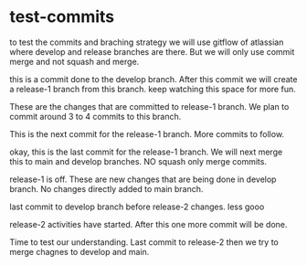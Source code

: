 # test-commits
to test the commits and braching strategy
we will use gitflow of atlassian where develop and release branches are there. But we will only use commit merge and not squash and merge.

this is a commit done to the develop branch. After this commit we will create a release-1 branch from this branch. keep watching this space for more fun. 

These are the changes that are committed to release-1 branch. We plan to commit around 3 to 4 commits to this branch. 

This is the next commit for the release-1 branch. More commits to follow. 

okay, this is the last commit for the release-1 branch. We will next merge this to main and develop branches. NO squash only merge commits. 

release-1 is off. These are new changes that are being done in develop branch. No changes directly added to main branch.

last commit to develop branch before release-2 changes. less gooo

release-2 activities have started. After this one more commit will be done. 

Time to test our understanding. Last commit to release-2 then we try to merge chagnes to develop and main. 
